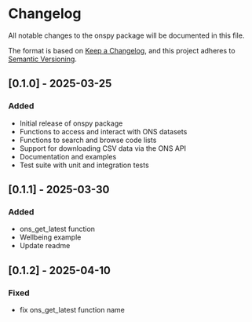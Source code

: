 # Changelog

All notable changes to the onspy package will be documented in this file.

The format is based on [Keep a Changelog](https://keepachangelog.com/en/1.0.0/),
and this project adheres to [Semantic Versioning](https://semver.org/spec/v2.0.0.html).

## [0.1.0] - 2025-03-25

### Added

- Initial release of onspy package
- Functions to access and interact with ONS datasets
- Functions to search and browse code lists
- Support for downloading CSV data via the ONS API
- Documentation and examples
- Test suite with unit and integration tests

## [0.1.1] - 2025-03-30

### Added

- ons_get_latest function
- Wellbeing example
- Update readme

## [0.1.2] - 2025-04-10

### Fixed

- fix ons_get_latest function name
